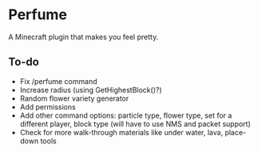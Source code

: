 # Perfume
A Minecraft plugin that makes you feel pretty.
## To-do
- Fix /perfume command
- Increase radius (using GetHighestBlock()?)
- Random flower variety generator
- Add permissions
- Add other command options: particle type, flower type, set for a different player, block type (will have to use NMS and packet support)
- Check for more walk-through materials like under water, lava, place-down tools